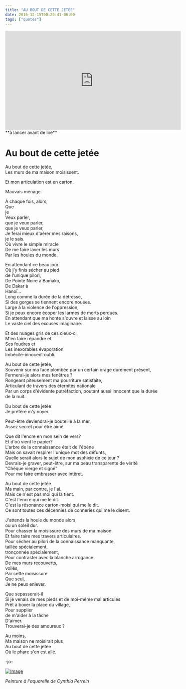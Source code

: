 ```yaml
---
title: "AU BOUT DE CETTE JETÉE"
date: 2016-12-15T00:29:41-06:00
tags: ["quotes"]
---
```

<iframe width="560" height="315" src="https://www.youtube.com/embed/h4SsIbtZ244" title="YouTube video player" frameborder="0" allow="accelerometer; autoplay; clipboard-write; encrypted-media; gyroscope; picture-in-picture" allowfullscreen></iframe>
**à lancer avant de lire**

# Au bout de cette jetée

Au bout de cette jetée,\
Les murs de ma maison moisissent.

Et mon articulation est en carton.

Mauvais ménage.

À chaque fois, alors,\
Que\
je\
Veux parler,\
que je veux parler,\
que je veux parler,\
Je ferai mieux d'aérer mes raisons,\
je le sais.\
Où vivre le simple miracle\
De me faire laver les murs\
Par les houles du monde.

En attendant ce beau jour.\
Où j'y finis sécher au pied\
de l'unique pilori,\
De Pointe Noire à Bamako,\
De Dakar à\
Hanoï...\
Long comme la durée de la détresse,\
Si des gorges se tiennent encore nouées.\
Large à la violence de l'oppression,\
Si je peux encore écoper les larmes de morts perdues.\
En attendant que ma honte s'ouvre et laisse au loin\
Le vaste ciel des excuses imaginaire.

Et des nuages gris de ces cieux-ci,\
M'en faire répandre et\
Ses foudres et\
Les inexorables évaporation\
Imbécile-innocent oubli.

Au bout de cette jetée,\
Souvenir sur ma face plombée par un certain orage durement présent,\
Fermerai-je alors mes fenêtres ?\
Rongeant piteusement ma pourriture satisfaite,\
Articulant de travers des éternités nationale\
Par un corps d'évidente putréfaction, poutant aussi innocent que la durée de la nuit.

Du bout de cette jetée\
Je préfère m'y noyer.

Peut-être deviendrai-je bouteille à la mer,\
Assez secret pour être aimé.

Que dit l'encre en mon sein de vers?\
Et d'où vient le papier?\
L'arbre de la connaissance était de l'ébène\
Mais on savait respirer l'unique mot des défunts,\
Quelle serait alors le sujet de mon asphixie de ce jour ?\
Devrais-je graver, peut-être, sur ma peau transparente de vérité\
"Chèque vierge et signé"\
Pour me faire embrasser avec intêret.

Au bout de cette jetée\
Ma main, par contre, je l'ai.\
Mais ce n'est pas moi qui la tient.\
C'est l'encre qui me le dit.\
C'est la résonance carton-moisi qui me le dit.\
Ce sont toutes ces décennies de conneries qui me le disent.

J'attends la houle du monde alors,\
ou un soleil dur.\
Pour chasser la moisissure des murs de ma maison.\
Et faire taire mes travers articulaires.\
Pour sécher au pilori de la connaissance manquante,\
taillée spécialement,\
tronçonnée spécialement,\
Pour contraster avec la blanche arrogance\
De mes murs recouverts,\
voilés,\
Par cette moisissure\
Que seul,\
Je ne peux enlever.

Que sepasserait-il\
Si je venais de mes pieds et de moi-même mal articulés\
Prêt à boxer la place du village,\
Pour supplier\
de m'aider à la tâche\
D'aimer.\
Trouverai-je des amoureux ?

Au moins,\
Ma maison ne moisirait plus\
Au bout de cette jetée\
Où le phare s'en est allé.

-jo-

[![Image](https://i.goopics.net/n1al0u.jpg)](https://goopics.net/i/n1al0u)

*Peinture à l'aquarelle de Cynthia Perrein*